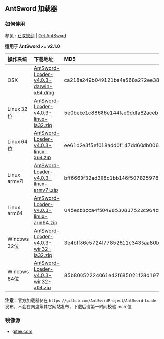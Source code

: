 ## AntSword 加载器

### 如何使用

参见 : [获取蚁剑](https://doc.u0u.us/zh-hans/getting_started/get_antsword.html) | [Get AntSword](https://doc.u0u.us/en/getting_started/get_antsword.html)

**适用于 AntSword >= v2.1.0**

操作系统 | 下载地址 | MD5
:--|:--|:--
OSX | [AntSword-Loader-v4.0.3-darwin-x64.dmg](https://github.com/AntSwordProject/AntSword-Loader/raw/4.0.3/AntSword-Loader-v4.0.3-darwin-x64.dmg) | ca218a249b049121ba4e568a272ee389
Linux 32位 | [AntSword-Loader-v4.0.3-linux-ia32.zip](https://github.com/AntSwordProject/AntSword-Loader/raw/4.0.3/AntSword-Loader-v4.0.3-linux-ia32.zip) | 5e0bebe1c88686e144fae9ddfa82aceb
Linux 64位 | [AntSword-Loader-v4.0.3-linux-x64.zip](https://github.com/AntSwordProject/AntSword-Loader/raw/4.0.3/AntSword-Loader-v4.0.3-linux-x64.zip) | ee61d2e3f5ef018add0f147dd60db006
Linux armv7l | [AntSword-Loader-v4.0.3-linux-armv7l.zip](https://github.com/AntSwordProject/AntSword-Loader/raw/4.0.3/AntSword-Loader-v4.0.3-linux-armv7l.zip) | bff6660f32ad308c1bb146f507825978
Linux arm64 | [AntSword-Loader-v4.0.3-linux-arm64.zip](https://github.com/AntSwordProject/AntSword-Loader/raw/4.0.3/AntSword-Loader-v4.0.3-linux-arm64.zip) | 045ecb8cca4f50498530837522c964dc
Windows 32位 | [AntSword-Loader-v4.0.3-win32-ia32.zip](https://github.com/AntSwordProject/AntSword-Loader/raw/4.0.3/AntSword-Loader-v4.0.3-win32-ia32.zip) | 3e4bff86c5724f77852611c3435aa80b
Windows 64位 | [AntSword-Loader-v4.0.3-win32-x64.zip](https://github.com/AntSwordProject/AntSword-Loader/raw/4.0.3/AntSword-Loader-v4.0.3-win32-x64.zip) | 85b80052224061e42f685021f28d1975

**注意**：官方加载器仅在 `https://github.com/AntSwordProject/AntSword-Loader` 发布，不会在网盘等其它网站发布，下载后请第一时间校验 md5 值

### 镜像源

* [gitee.com](https://gitee.com/AntSwordProject/AntSword-Loader)
